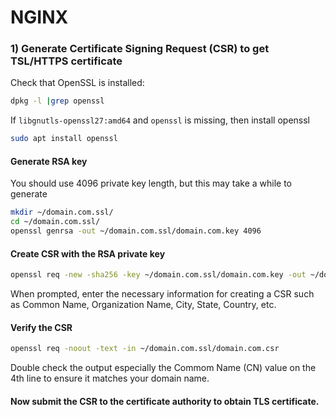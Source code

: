 # NGINX

### 1) Generate Certificate Signing Request (CSR) to get TSL/HTTPS certificate

Check that OpenSSL is installed:
```sh
dpkg -l |grep openssl
```

If `libgnutls-openssl27:amd64` and `openssl` is missing, then install openssl
```sh
sudo apt install openssl
```

#### Generate RSA key

You should use 4096 private key length, but this may take a while to generate
```sh
mkdir ~/domain.com.ssl/
cd ~/domain.com.ssl/
openssl genrsa -out ~/domain.com.ssl/domain.com.key 4096
```

#### Create CSR with the RSA private key

```sh
openssl req -new -sha256 -key ~/domain.com.ssl/domain.com.key -out ~/domain.com.ssl/domain.com.csr
```

When prompted, enter the necessary information for creating a CSR such as Common Name, Organization Name, City, State, Country, etc.


#### Verify the CSR
```sh
openssl req -noout -text -in ~/domain.com.ssl/domain.com.csr
```
Double check the output especially the Commom Name (CN) value on the 4th line to ensure it matches your domain name.


#### Now submit the CSR to the certificate authority to obtain TLS certificate.
